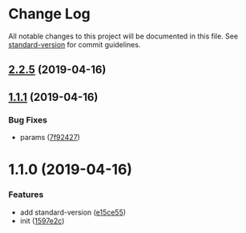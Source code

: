 # Change Log

All notable changes to this project will be documented in this file. See [standard-version](https://github.com/conventional-changelog/standard-version) for commit guidelines.

## [2.2.5](https://github.com/zhangximufeng/redux-mufeng/compare/v2.2.4...v2.2.5) (2019-04-16)



## [1.1.1](https://github.com/zhangximufeng/redux-mufeng/compare/v1.1.0...v1.1.1) (2019-04-16)


### Bug Fixes

* params ([7f92427](https://github.com/zhangximufeng/redux-mufeng/commit/7f92427))



# 1.1.0 (2019-04-16)


### Features

* add standard-version ([e15ce55](https://github.com/zhangximufeng/redux-mufeng/commit/e15ce55))
* init ([1597e2c](https://github.com/zhangximufeng/redux-mufeng/commit/1597e2c))
